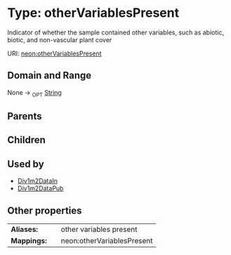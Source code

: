 
# Type: otherVariablesPresent


Indicator of whether the sample contained other variables, such as abiotic, biotic, and non-vascular plant cover

URI: [neon:otherVariablesPresent](https://data.neonscience.org/otherVariablesPresent)


## Domain and Range

None ->  <sub>OPT</sub> [String](types/String.md)

## Parents


## Children


## Used by

 * [Div1m2DataIn](Div1m2DataIn.md)
 * [Div1m2DataPub](Div1m2DataPub.md)

## Other properties

|  |  |  |
| --- | --- | --- |
| **Aliases:** | | other variables present |
| **Mappings:** | | neon:otherVariablesPresent |

